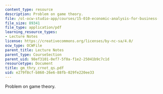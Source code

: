 ```yaml
---
content_type: resource
description: Problem on game theory.
file: /ol-ocw-studio-app/courses/15-010-economic-analysis-for-business-decisions-fall-2004/e279f8cfb86026e688fb029fe220ee33_gm_thry_crnot_qs.pdf
file_size: 89341
file_type: application/pdf
learning_resource_types:
- Lecture Notes
license: https://creativecommons.org/licenses/by-nc-sa/4.0/
ocw_type: OCWFile
parent_title: Lecture Notes
parent_type: CourseSection
parent_uid: 98ef3101-0ef7-5f0a-f1e2-25041b9c7c1d
resourcetype: Document
title: gm_thry_crnot_qs.pdf
uid: e279f8cf-b860-26e6-88fb-029fe220ee33
---
```

Problem on game theory.